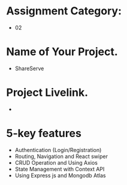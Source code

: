 # Assignment Category:

- 02

# Name of Your Project.

- ShareServe

# Project Livelink.

-

# 5-key features

- Authentication (Login/Registration)
- Routing, Navigation and React swiper
- CRUD Operation and Using Axios
- State Management with Context API
- Using Express js and Mongodb Atlas
